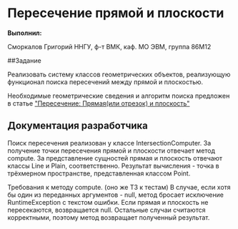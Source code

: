 # Пересечение прямой и плоскости

**Выполнил:**

Сморкалов Григорий
ННГУ, ф-т ВМК, каф. МО ЭВМ, группа 86М12

##Задание

Реализовать систему классов геометрических объектов, реализующую функционал поиска пересечений между прямой и плоскостью.

Необходимые геометрические сведения и алгоритм поиска предложен в статье ["Пересечение: Прямая(или отрезок) и плоскость"](http://algolist.manual.ru/maths/geom/intersect/lineplain3d.php)

## Документация разработчика

Поиск пересечения реализован у классе IntersectionComputer. За получение точки пересечения прямой и плоскости отвечает метод compute.
За представление сущностей прямая и плоскость отвечают классы Line и Plain, соответственно. Результат вычисления - точка в трёхмерном пространстве, представленная классом Point.

Требования к методу compute. (оно же ТЗ к тестам)
В случае, если хотя бы один из переданных аргументов - null, метод бросает исключение RuntimeException с текстом ошибки.
Если прямая и плоскость не пересекаются, возвращается null.
Остальные случаи считаются корректными, поэтому метод возвращает полученный результат.